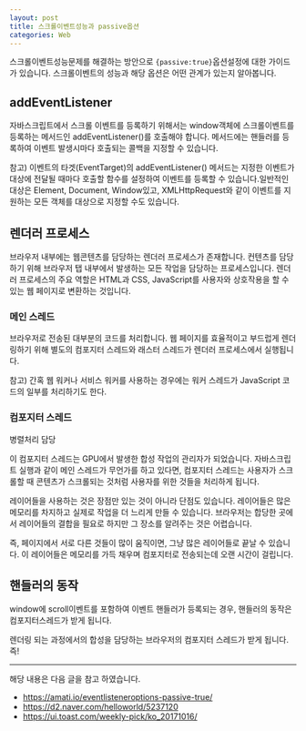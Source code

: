 ```yaml
---
layout: post
title: 스크롤이벤트성능과 passive옵션
categories: Web
---
```


스크롤이벤트성능문제를 해결하는 방안으로 `{passive:true}`옵션설정에 대한 가이드가 있습니다. 스크롤이벤트의 성능과 해당 옵션은 어떤 관계가 있는지 알아봅니다.

## addEventListener

자바스크립트에서 스크롤 이벤트를 등록하기 위해서는 window객체에 스크롤이벤트를 등록하는 메서드인 addEventListener()를 호출해야 합니다. 메서드에는 핸들러를 등록하여 이벤트 발생시마다 호출되는 콜백을 지정할 수 있습니다.

참고) 이벤트의 타겟(EventTarget)의 addEventListener() 메서드는 지정한 이벤트가 대상에 전달될 때마다 호출할 함수를 설정하여 이벤트를 등록할 수 있습니다.일반적인 대상은 Element, Document, Window있고, XMLHttpRequest와 같이 이벤트를 지원하는 모든 객체를 대상으로 지정할 수도 있습니다.

## 렌더러 프로세스
브라우저 내부에는 웹콘텐츠를 담당하는 렌더러 프로세스가 존재합니다. 컨텐츠를 담당하기 위해 브라우저 탭 내부에서 발생하는 모든 작업을 담당하는 프로세스입니다. 렌더러 프로세스의 주요 역할은 HTML과 CSS, JavaScript를 사용자와 상호작용을 할 수 있는 웹 페이지로 변환하는 것입니다.

### 메인 스레드

브라우저로 전송된 대부분의 코드를 처리합니다. 웹 페이지를 효율적이고 부드럽게 렌더링하기 위해 별도의 컴포지터 스레드와 래스터 스레드가 렌더러 프로세스에서 실행됩니다.

참고) 간혹 웹 워커나 서비스 워커를 사용하는 경우에는 워커 스레드가 JavaScript 코드의 일부를 처리하기도 한다.

### 컴포지터 스레드 
병렬처리 담당

이 컴포지터 스레드는 GPU에서 발생한 합성 작업의 관리자가 되었습니다. 자바스크립트 실행과 같이 메인 스레드가 무언가를 하고 있다면, 컴포지터 스레드는 사용자가 스크롤할 때 콘텐츠가 스크롤되는 것처럼 사용자를 위한 것들을 처리하게 됩니다.

레이어들을 사용하는 것은 장점만 있는 것이 아니라 단점도 있습니다. 레이어들은 많은 메모리를 차지하고 실제로 작업을 더 느리게 만들 수 있습니다. 브라우저는 합당한 곳에서 레이어들의 결합을 필요로 하지만 그 장소를 알려주는 것은 어렵습니다.

즉, 페이지에서 서로 다른 것들이 많이 움직이면, 그냥 많은 레이어들로 끝날 수 있습니다. 이 레이어들은 메모리를 가득 채우며 컴포지터로 전송되는데 오랜 시간이 걸립니다.

## 핸들러의 동작

window에 scroll이벤트를 포함하여 이벤트 핸들러가 등록되는 경우, 핸들러의 동작은 컴포지터스레드가 받게 됩니다.


렌더링 되는 과정에서의 합성을 담당하는 브라우저의 컴포지터 스레드가 받게 됩니다. 즉! 

---

해당 내용은 다음 글을 참고 하였습니다.

- https://amati.io/eventlisteneroptions-passive-true/
- https://d2.naver.com/helloworld/5237120
- https://ui.toast.com/weekly-pick/ko_20171016/